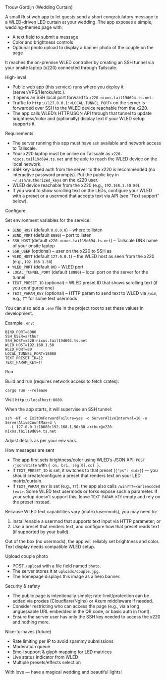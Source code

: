 Trouw Gordijn (Wedding Curtain)

A small Rust web app to let guests send a short congratulatory message to a WLED-driven LED curtain at your wedding. The app exposes a simple, wedding-themed page with:

- A text field to submit a message
- Color and brightness controls
- Optional photo upload to display a banner photo of the couple on the page

It reaches the on-premise WLED controller by creating an SSH tunnel via your onsite laptop (x220) connected through Tailscale.

High-level

- Public web app (this service) runs where you deploy it (server/VPS/Heroku/etc.).
- It opens an SSH local port forward to `x220-nixos.tail19d694.ts.net`.
- Traffic to `http://127.0.0.1:<LOCAL_TUNNEL_PORT>` on the server is forwarded over SSH to the WLED device reachable from the x220.
- The app calls WLED’s HTTP/JSON API through that tunnel to update brightness/color and (optionally) display text if your WLED setup supports it.

Requirements

- The server running this app must have `ssh` available and network access to Tailscale.
- Your x220 laptop must be online on Tailscale as `x220-nixos.tail19d694.ts.net` and be able to reach the WLED device on the local network.
- SSH key-based auth from the server to the x220 is recommended (no interactive password prompts). Put the public key in `~/.ssh/authorized_keys` on the x220 user.
- WLED device reachable from the x220 (e.g., `192.168.1.50:80`).
- If you want to show scrolling text on the LEDs, configure your WLED with a preset or a usermod that accepts text via API (see “Text support” below).

Configure

Set environment variables for the service:

- `BIND_HOST` (default `0.0.0.0`) – where to listen
- `BIND_PORT` (default `8080`) – port to listen
- `SSH_HOST` (default `x220-nixos.tail19d694.ts.net`) – Tailscale DNS name of your onsite laptop
- `SSH_USER` (optional) – user on the x220 to SSH as
- `WLED_HOST` (default `127.0.0.1`) – the WLED host as seen from the x220 (e.g., `192.168.1.50`)
- `WLED_PORT` (default `80`) – WLED port
- `LOCAL_TUNNEL_PORT` (default `18080`) – local port on the server for the tunnel
- `TEXT_PRESET_ID` (optional) – WLED preset ID that shows scrolling text (if you configured one)
- `TEXT_PARAM_KEY` (optional) – HTTP param to send text to WLED via `/win`, e.g., `TT` for some text usermods

You can also add a `.env` file in the project root to set these values in development.

Example `.env`:

```
BIND_PORT=8080
SSH_USER=arthur
SSH_HOST=x220-nixos.tail19d694.ts.net
WLED_HOST=192.168.1.50
WLED_PORT=80
LOCAL_TUNNEL_PORT=18080
TEXT_PRESET_ID=12
TEXT_PARAM_KEY=TT
```

Run

Build and run (requires network access to fetch crates):

```
cargo run --release
```

Visit `http://localhost:8080`.

When the app starts, it will supervise an SSH tunnel:

```
ssh -NT -o ExitOnForwardFailure=yes -o ServerAliveInterval=10 -o ServerAliveCountMax=3 \
  -L 127.0.0.1:18080:192.168.1.50:80 arthur@x220-nixos.tail19d694.ts.net
```

Adjust details as per your env vars.

How messages are sent

- The app first sets brightness/color using WLED’s JSON API: `POST /json/state` with `{ on, bri, seg[0].col }`.
- If `TEXT_PRESET_ID` is set, it switches to that preset (`{"ps": <id>}`) — you should create/configure a preset that renders text on your LED matrix/curtain.
- If `TEXT_PARAM_KEY` is set (e.g., `TT`), the app also calls `/win?TT=<urlencoded text>`. Some WLED text usermods or forks expose such a parameter. If your setup doesn’t support this, leave `TEXT_PARAM_KEY` empty and rely on the preset instead.

Because WLED text capabilities vary (matrix/usermods), you may need to:

1) Install/enable a usermod that supports text input via HTTP parameter; or
2) Use a preset that renders text, and configure how that preset reads text (if supported by your build).

Out of the box (no usermods), the app will reliably set brightness and color. Text display needs compatible WLED setup.

Upload couple photo

- POST `/upload` with a file field named `photo`.
- The server stores it at `uploads/couple.jpg`.
- The homepage displays this image as a hero banner.

Security & safety

- The public page is intentionally simple; rate-limit/protection can be added via proxies (Cloudflare/Nginx) or Axum middleware if needed.
- Consider restricting who can access the page (e.g., via a long unguessable URL embedded in the QR code, or basic auth in front).
- Ensure the server user has only the SSH key needed to access the x220 and nothing more.

Nice-to-haves (future)

- Rate limiting per IP to avoid spammy submissions
- Moderation queue
- Emoji support & glyph mapping for LED matrices
- Live status indicator from WLED
- Multiple presets/effects selection

With love — have a magical wedding and beautiful lights!
